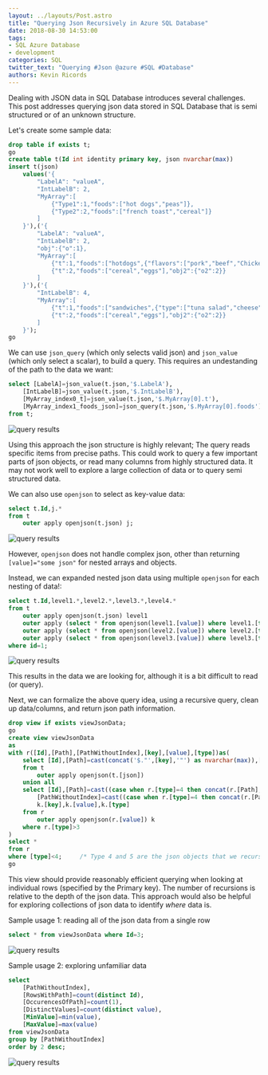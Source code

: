 ```yaml
---
layout: ../layouts/Post.astro
title: "Querying Json Recursively in Azure SQL Database"
date: 2018-08-30 14:53:00
tags:
- SQL Azure Database
- development
categories: SQL
twitter_text: "Querying #Json @azure #SQL #Database"
authors: Kevin Ricords
---
```


Dealing with JSON data in SQL Database introduces several challenges.  This post addresses querying json data stored in SQL Database that is semi structured or of an unknown structure.

Let's create some sample data:

```sql
drop table if exists t;
go
create table t(Id int identity primary key, json nvarchar(max))
insert t(json)
	values('{
		"LabelA": "valueA",
		"IntLabelB": 2,
		"MyArray":[
			{"Type1":1,"foods":["hot dogs","peas"]},
			{"Type2":2,"foods":["french toast","cereal"]}
		]
	}'),('{
		"LabelA": "valueA",
		"IntLabelB": 2,
		"obj":{"o":1},
		"MyArray":[
			{"t":1,"foods":["hotdogs",{"flavors":["pork","beef","Chicken"]}]},
			{"t":2,"foods":["cereal","eggs"],"obj2":{"o2":2}}
		]
	}'),('{
		"IntLabelB": 4,
		"MyArray":[
			{"t":1,"foods":["sandwiches",{"type":["tuna salad","cheese"]}]},
			{"t":2,"foods":["cereal","eggs"],"obj2":{"o2":2}}
		]
	}');
go
```

We can use `json_query` (which only selects valid json) and `json_value` (which only select a scalar), to build a query.  This requires an undestanding of the path to the data we want:

```sql
select [LabelA]=json_value(t.json,'$.LabelA'),
	[IntLabelB]=json_value(t.json,'$.IntLabelB'),
	[MyArray_index0_t]=json_value(t.json,'$.MyArray[0].t'),
	[MyArray_index1_foods_json]=json_query(t.json,'$.MyArray[0].foods')
from t;
```
![query results](https://user-images.githubusercontent.com/7989792/44873064-34a98780-ac65-11e8-991b-a40f98b3bafc.PNG)

Using this approach the json structure is highly relevant; The query reads specific items from precise paths.  This could work to query a few important parts of json objects, or read many columns from highly structured data.  It may not work well to explore a large collection of data or to query semi structured data.

We can also use `openjson` to select as key-value data:

```sql
select t.Id,j.*
from t
	outer apply openjson(t.json) j;
```
![query results](https://user-images.githubusercontent.com/7989792/44873063-34a98780-ac65-11e8-8af2-7ea5fca8da44.PNG)

However, `openjson` does not handle complex json, other than returning `[value]="some json"` for nested arrays and objects.

Instead, we can expanded nested json data using multiple `openjson` for each nesting of data!:

```sql
select t.Id,level1.*,level2.*,level3.*,level4.*
from t
	outer apply openjson(t.json) level1
	outer apply (select * from openjson(level1.[value]) where level1.[type]>3) level2
	outer apply (select * from openjson(level2.[value]) where level2.[type]>3) level3
	outer apply (select * from openjson(level3.[value]) where level3.[type]>3) level4
where id=1;
```
![query results](https://user-images.githubusercontent.com/7989792/44873062-34a98780-ac65-11e8-9ef8-483dc8a6a6ea.PNG)


This results in the data we are looking for, although it is a bit difficult to read (or query).

Next, we can formalize the above query idea, using a recursive query, clean up data/columns, and return json path information.

```sql
drop view if exists viewJsonData;
go
create view viewJsonData
as
with r([Id],[Path],[PathWithoutIndex],[key],[value],[type])as(
	select [Id],[Path]=cast(concat('$."',[key],'"') as nvarchar(max)),[PathWithoutIndex]=cast(concat('$."',[key],'"') as nvarchar(max)),[key],[value],[type]
	from t
		outer apply openjson(t.[json])
	union all
	select [Id],[Path]=cast((case when r.[type]=4 then concat(r.[Path],'[',k.[key],']') else concat(r.[Path],'."',k.[key],'"') end) as nvarchar(max)),
		[PathWithoutIndex]=cast((case when r.[type]=4 then concat(r.[PathWithoutIndex],'[]') else concat(r.[PathWithoutIndex],'."',k.[key],'"') end) as nvarchar(max)),
		k.[key],k.[value],k.[type]
	from r
		outer apply openjson(r.[value]) k
	where r.[type]>3
)
select *
from r
where [type]<4;		/* Type 4 and 5 are the json objects that we recursively open, so those data elements would also exist in the query results as type<4 */
go
```

This view should provide reasonably efficient querying when looking at individual rows (specified by the Primary key).  The number of recursions is relative to the depth of the json data.
This approach would also be helpful for exploring collections of json data to identify _where_ data is.

Sample usage 1: reading all of the json data from a single row
```sql
select * from viewJsonData where Id=3;
```
![query results](https://user-images.githubusercontent.com/7989792/44873067-34a98780-ac65-11e8-9aa8-d791606d828e.PNG)

Sample usage 2: exploring unfamiliar data
```sql
select
	[PathWithoutIndex],
	[RowsWithPath]=count(distinct Id),
	[OccurencesOfPath]=count(1),
	[DistinctValues]=count(distinct value),
	[MinValue]=min(value),
	[MaxValue]=max(value)
from viewJsonData
group by [PathWithoutIndex]
order by 2 desc;
```
![query results](https://user-images.githubusercontent.com/7989792/44873065-34a98780-ac65-11e8-8225-3293f41d7588.PNG)

